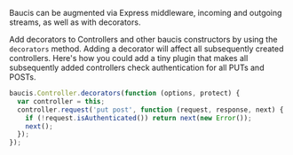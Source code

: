 Baucis can be augmented via Express middleware, incoming and outgoing streams, as well as with decorators.

Add decorators to Controllers and other baucis constructors by using the `decorators` method.  Adding a decorator will affect all subsequently created controllers.  Here's how you could add a tiny plugin that makes all subsequently added controllers check authentication for all PUTs and POSTs.
``` javascript
baucis.Controller.decorators(function (options, protect) {
  var controller = this;
  controller.request('put post', function (request, response, next) {
    if (!request.isAuthenticated()) return next(new Error());
    next();
  });
});
```
